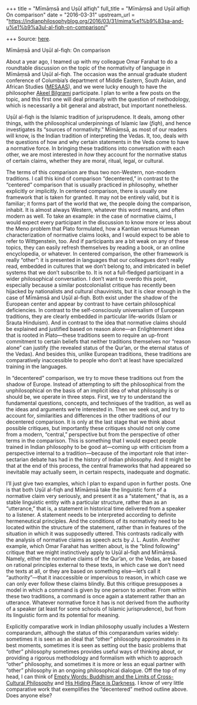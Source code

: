 +++
title = "Mīmāṃsā and Uṣūl alfiqh"
full_title = "Mīmāṃsā and Uṣūl alfiqh On comparison"
date = "2016-03-31"
upstream_url = "https://indianphilosophyblog.org/2016/03/31/mima%e1%b9%83sa-and-u%e1%b9%a3ul-al-fiqh-on-comparison/"

+++
Source: [here](https://indianphilosophyblog.org/2016/03/31/mima%e1%b9%83sa-and-u%e1%b9%a3ul-al-fiqh-on-comparison/).

Mīmāṃsā and Uṣūl al-fiqh: On comparison

About a year ago, I teamed up with my colleague Omar Farahat to do a
roundtable discussion on the topic of the normativity of language in
Mīmāṃsā and Uṣūl al-fiqh. The occasion was the annual graduate student
conference of Columbia’s department of Middle Eastern, South Asian, and
African Studies ([MESAAS](http://www.columbia.edu/cu/mesaas/)), and we
were lucky enough to have the philosopher [Akeel
Bilgrami](http://philosophy.columbia.edu/directories/faculty/akeel-bilgrami)
participate. I plan to write a few posts on the topic, and this first
one will deal primarily with the question of methodology, which is
necessarily a bit general and abstract, but important nonetheless.

Uṣūl al-fiqh is the Islamic tradition of jurisprudence. It deals, among
other things, with the philosophical underpinnings of Islamic law
(*fiqh*), and hence investigates its “sources of normativity.” Mīmāṃsā,
as most of our readers will know, is the Indian tradition of
interpreting the Vedas. It, too, deals with the questions of how and why
certain statements in the Veda come to have a normative force. In
bringing these traditions into conversation with each other, we are most
interested in *how* they account for the normative status of certain
claims, whether they are moral, ritual, legal, or cultural.

The terms of this comparison are thus two non-Western, non-modern
traditions. I call this kind of comparison “decentered,” in contrast to
the “centered” comparison that is usually practiced in philosophy,
whether explicitly or implicitly. In centered comparison, there is
usually one framework that is taken for granted. It may not be entirely
valid, but it is familiar; it forms part of the world that we, the
people doing the comparison, inhabit. It is almost always Western,
whatever this word means, and often modern as well. To take an example:
in the case of normative claims, I would expect every participant in the
discussion to know more or less about the Meno problem that Plato
formulated, how a Kantian versus Humean characterization of normative
claims looks, and I would expect to be able to refer to Wittgenstein,
too. And if participants are a bit weak on any of these topics, they can
easily refresh themselves by reading a book, or an online encyclopedia,
or whatever. In centered comparison, the other framework is really
“other”: it is presented in languages that our colleagues don’t really
read, embedded in cultures that we don’t belong to, and imbricated in
belief systems that we don’t subscribe to. It is not a full-fledged
participant in a wider philosophical conversation. I don’t want to
overdo this point, especially because a similar postcolonialist critique
has recently been hijacked by nationalists and cultural chauvinists, but
it is clear enough in the case of Mīmāṃsā and Uṣūl al-fiqh. Both exist
under the shadow of the European center and appear by contrast to have
certain philosophical deficiencies. In contrast to the self-consciously
universalism of European traditions, they are clearly embedded in
particular life-worlds (Islam or Śrauta Hinduism). And in contrast to
the idea that normative claims should be explained and justified based
on reason alone—an Enlightenment idea that is rooted in Plato—these
traditions seem to require an up-front commitment to certain beliefs
that neither traditions themselves nor “reason alone” can justify (the
revealed status of the Qur’an, or the eternal status of the Vedas). And
besides this, unlike European traditions, these traditions are
comparatively inaccessible to people who don’t at least have specialized
training in the languages.

In “decentered” comparison, we try to move these traditions out from the
shadow of Europe. Instead of attempting to sift the philosophical from
the unphilosophical on the basis of an implicit idea of what philosophy
is or should be, we operate in three steps. First, we try to understand
the fundamental questions, concepts, and techniques of the tradition, as
well as the ideas and arguments we’re interested in. Then we seek out,
and try to account for, similarities and differences in the other
traditions of our decentered comparison. It is only at the last stage
that we think about possible critiques, but importantly these critiques
should not only come from a modern, “central,” perspective but from the
perspective of other terms in the comparison. This is something that I
would expect people trained in Indian philosophy to be good at—coming up
with criticism from a perspective internal to a tradition—because of the
important role that inter-sectarian debate has had in the history of
Indian philosophy. And it might be that at the end of this process, the
central frameworks that had appeared so inevitable may actually seem, in
certain respects, inadequate and dogmatic.

I’ll just give two examples, which I plan to expand upon in further
posts. One is that both Uṣūl al-fiqh and Mīmāṃsā take the linguistic
form of a normative claim very seriously, and present it as a
“statement,” that is, as a stable linguistic entity with a particular
structure, rather than as an “utterance,” that is, a statement in
historical time delivered from a speaker to a listener. A statement
needs to be interpreted according to definite hermeneutical principles.
And the conditions of its normativity need to be located within the
structure of the statement, rather than in features of the situation in
which it was supposedly uttered. This contrasts radically with the
analysis of normative claims as speech acts by J. L. Austin. Another
example, which Omar Farahat has written about, is the “blind following”
critique that we might instinctively apply to Uṣūl al-fiqh and Mīmāṃsā.
Namely, either the normative claims of the Qur’an, or the Vedas, are
based on rational principles external to these texts, in which case we
don’t need the texts at all, or they are based on something else—let’s
call it “authority”—that it inaccessible or impervious to reason, in
which case we can only ever follow these claims blindly. But this
critique presupposes a model in which a command is given by one person
to another. From within these two traditions, a command is once again a
statement rather than an utterance. Whatever normative force it has is
not derived from the authority of a speaker (at least for some schools
of Islamic jurisprudence), but from its linguistic form and its
potential for meaning.

Explicitly comparative work in Indian philosophy usually includes a
Western comparandum, although the status of this comparandum varies
widely: sometimes it is seen as an ideal that “other” philosophy
approximates in its best moments, sometimes it is seen as setting out
the basic problems that “other” philosophy sometimes provides useful
ways of thinking about, or providing a rigorous methodology and
formalism with which to approach “other” philosophy, and sometimes it is
more or less an equal partner with “other” philosophy in an ongoing
philosophical dialogue. Off the top of my head, I can think of [Empty
Words: Buddhism and the Limits of Cross-Cultural
Philosophy](https://books.google.com/books/about/Empty_Words.html?id=BeQeQTDcTEsC)
and [His Hiding Place is
Darkness](https://books.google.com/books?id=hSBVAQAAQBAJ). I know of
very little comparative work that exemplifies the “decentered” method
outline above. Does anyone else?
